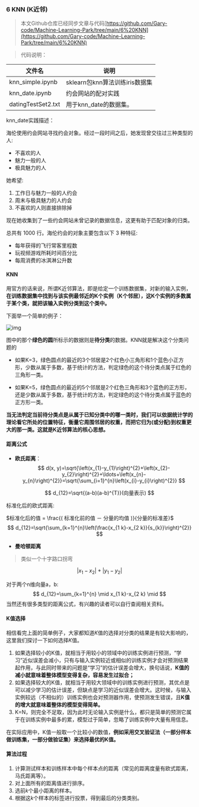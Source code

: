 ### 6 KNN (K近邻)

> 本文Github仓库已经同步文章与代码[https://github.com/Gary-code/Machine-Learning-Park/tree/main/6%20KNN](https://github.com/Gary-code/Machine-Learning-Park/tree/main/6%20KNN)

> 代码说明：

| 文件名             | 说明                           |
| ------------------ | ------------------------------ |
| knn_simple.ipynb   | sklearn包knn算法训练iris数据集 |
| knn_date.ipynb     | 约会网站的配对实践             |
| datingTestSet2.txt | 用于knn_date的数据集。         |

knn_date实践描述：

海伦使用约会网站寻找约会对象。经过一段时间之后，她发现曾交往过三种类型的人:

- 不喜欢的人
- 魅力一般的人
- 极具魅力的人

她希望:

1. 工作日与魅力一般的人约会
2. 周末与极具魅力的人约会
3. 不喜欢的人则直接排除掉

现在她收集到了一些约会网站未曾记录的数据信息，这更有助于匹配对象的归类。

总共有 1000 行。海伦约会的对象主要包含以下 3 种特征:

- 每年获得的飞行常客里程数
- 玩视频游戏所耗时间百分比
- 每周消费的冰淇淋公升数

#### KNN

用官方的话来说，所谓K近邻算法，即是给定一个训练数据集，对新的输入实例，**在训练数据集中找到与该实例最邻近的K个实例（K个邻居），这K个实例的多数属于某个类，就把该输入实例分类到这个类中。**

下面举一个简单的例子：

![img](https://s2.loli.net/2021/12/11/CZms5KTPyDBwvhp.png)



图中的那个**绿色的圆**所标示的数据则是**待分类**的数据。KNN就是解决这个分类问题的

* 如果K=3，绿色圆点的最近的3个邻居是2个红色小三角形和1个蓝色小正方形，少数从属于多数，基于统计的方法，判定绿色的这个待分类点属于红色的三角形一类。

* 如果K=5，绿色圆点的最近的5个邻居是2个红色三角形和3个蓝色的正方形，还是少数从属于多数，基于统计的方法，判定绿色的这个待分类点属于蓝色的正方形一类。

**当无法判定当前待分类点是从属于已知分类中的哪一类时，我们可以依据统计学的理论看它所处的位置特征，衡量它周围邻居的权重，而把它归为(或分配)到权重更大的那一类。这就是K近邻算法的核心思想。**



#### 距离公式

* **欧氏距离**：
  $$
  d(x, y)=\sqrt{\left(x_{1}-y_{1}\right)^{2}+\left(x_{2}-y_{2}\right)^{2}+\ldots+\left(x_{n}-y_{n}\right)^{2}}=\sqrt{\sum_{i=1}^{n}\left(x_{i}-y_{i}\right)^{2}}
  $$

$$
d_{12}=\sqrt{(a-b)(a-b)^{T}}(向量表示)
$$

标准化后的欧式距离:

$标准化后的值 = \frac{( 标准化前的值 － 分量的均值 )}{分量的标准差}$
$$
d_{12}=\sqrt{\sum_{k=1}^{n}\left(\frac{x_{1 k}-x_{2 k}}{s_{k}}\right)^{2}}
$$


* **曼哈顿距离**

> 类似一个十字路口拐弯

$$
\left|x_{1}-x_{2}\right|+\left|y_{1}-y_{2}\right|
$$

对于两个n维向量a，b:
$$
d_{12}=\sum_{k=1}^{n} \mid x_{1 k}-x_{2 k} \mid
$$
当然还有很多类型的距离公式，有兴趣的读者可以自行查阅相关资料。



#### K值选择

相信看完上面的简单例子，大家都知道$K$值的选择对分类的结果是有较大影响的，这里我们探讨一下如何选择$K$值。

1. 如果选择较小的K值，就相当于用较小的领域中的训练实例进行预测，“学习”近似误差会减小，只有与输入实例较近或相似的训练实例才会对预测结果起作用，与此同时带来的问题是“学习”的估计误差会增大，换句话说，**K值的减小就意味着整体模型变得复杂，容易发生过拟合；**
2. 如果选择较大的K值，就相当于用较大领域中的训练实例进行预测，其优点是可以减少学习的估计误差，但缺点是学习的近似误差会增大。这时候，与输入实例较远（不相似的）训练实例也会对预测器作用，使预测发生错误，且**K值的增大就意味着整体的模型变得简单。**
3. K=N，则完全不足取，因为此时无论输入实例是什么，都只是简单的预测它属于在训练实例中最多的累，模型过于简单，忽略了训练实例中大量有用信息。

在实际应用中，K值一般取一个比较小的数值，**例如采用交叉验证法（一部分样本做训练集，一部分做验证集）来选择最优的K值。**

#### 算法过程

1. 计算测试样本和训练样本中每个样本点的距离（常见的距离度量有欧式距离，马氏距离等）。
2. 对上面所有的距离值进行排序。
3. 选前$k$个最小距离的样本。
4. 根据这$k$个样本的标签进行投票，得到最后的分类类别。